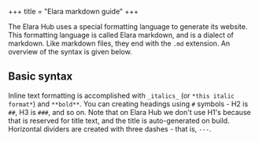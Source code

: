 +++
title = "Elara markdown guide"
+++

The Elara Hub uses a special formatting language to generate its website. This formatting language is called Elara markdown, and is a dialect of markdown. Like markdown files, they end with the `.md` extension. An overview of the syntax is given below.

## Basic syntax

Inline text formatting is accomplished with `_italics_` (or `*this italic format*`) and `**bold**`. You can creating headings using `#` symbols - H2 is `##`, H3 is `###`, and so on. Note that on Elara Hub we don't use H1's because that is reserved for title text, and the title is auto-generated on build. Horizontal dividers are created with three dashes - that is, `---`.
